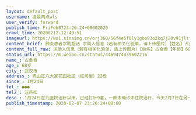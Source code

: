 ```yaml
---
layout: default_post
username: 凌晨两点wls
user_verify: forward
publish_time: FriFeb0723:26:24+08002020
crawl_time: 20200212-12:40:51
imageurl: https://wx1.sinaimg.cn/orj360/56f4e5f0ly1gbo93o2kq7j20v91jltfz.jpg
content_brief: 肺炎患者求助超话 求助人信息（若有相关化验单，请上传图片）【姓名】占金香【年龄】68岁【所在城市】武汉市【所在小区、社区】青山区八大家花园社区（红坊里）22栋【患病时间】1月24日【联系方式】●●●【其他紧急联系人】汪芦松【病情描述】 1月24日在九医院治疗以来，已经打针9套 ...全文
content_full_raw: 求助人信息（若有相关化验单，请上传图片）【姓名】占金香【年龄】68岁【所在城市】武汉市【所在小区、社区】青山区八大家花园社区（红坊里）22栋【患病时间】1月24日【联系方式】●●●【其他紧急联系人】汪芦松【病情描述】1月24日在九医院治疗以来，已经打针9套，一直未确诊未住院治疗。今天2月7日在另一家医院正式确诊（CT双肺感染和核酸检查阳性），目前病情严重，我妈妈是半夜步行往返医院做常规治疗，老人家扛不住很危急。苏州
status_url: https://m.weibo.cn/status/4469474339602216
name_: 占金香
age_: 68岁
city_: 武汉市
address_: 青山区八大家花园社区（红坊里）22栋
since_: 1月24日
tel_: ●●●
tel2_: 汪芦松
desc_: 1月24日在九医院治疗以来，已经打针9套，一直未确诊未住院治疗。今天2月7日在另一家医院正式确诊（CT双肺感染和核酸检查阳性），目前病情严重，我妈妈是半夜步行往返医院做常规治疗，老人家扛不住很危急。苏州
publish_timestamp: 2020-02-07 23:26:24+08:00
---
```

